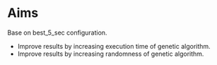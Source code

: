 # Aims
Base on best_5_sec configuration.
* Improve results by increasing execution time of genetic algorithm. 
* Improve results by increasing randomness of genetic algorithm. 
